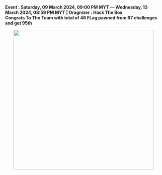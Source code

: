 **Event :  Saturday, 09 March 2024, 09:00 PM MYT — Wednesday, 13 March 2024, 08:59 PM MYT | Oragnizer : Hack The Box**<br>
**Congrats To The Team with total of 46 FLag pawned from 67 challenges and get 95th**


<p align="center">
   <img src="https://www.hackthebox.com/images/landingv3/og/og-cyber-apocalypse-ctf-2024.jpg" width=450>
</p>
